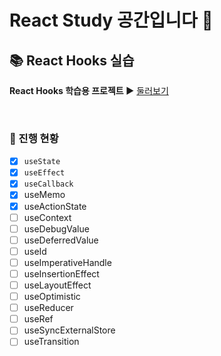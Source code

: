 # React Study 공간입니다 🐥

## 📚 React Hooks 실습

**React Hooks 학습용 프로젝트 ▶️**
[둘러보기](https://uoaheu.github.io/React-Study/react-hooks/)

<br/>

### 📌 진행 현황

- [x] `useState`
- [x] `useEffect`
- [x] `useCallback`
- [x] useMemo
- [x] useActionState
- [ ] useContext
- [ ] useDebugValue
- [ ] useDeferredValue
- [ ] useId
- [ ] useImperativeHandle
- [ ] useInsertionEffect
- [ ] useLayoutEffect
- [ ] useOptimistic
- [ ] useReducer
- [ ] useRef
- [ ] useSyncExternalStore
- [ ] useTransition
